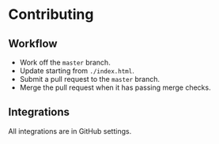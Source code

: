 # Contributing

## Workflow

- Work off the `master` branch.
- Update starting from `./index.html`.
- Submit a pull request to the `master` branch.
- Merge the pull request when it has passing merge checks.

## Integrations

All integrations are in GitHub settings.
